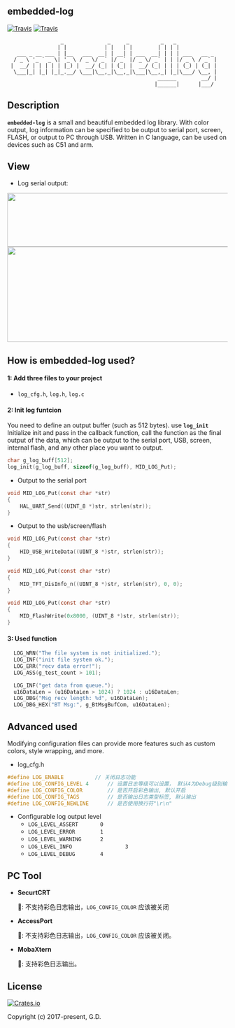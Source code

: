 ## embedded-log
[![Travis](https://img.shields.io/badge/release-1.0.1-blue.svg?style=plastic)](https://github.com/to9/embedded-log/releases)
[![Travis](https://img.shields.io/badge/build-passing-brightgreen.svg?style=plastic)](https://github.com/to9/embedded-log/releases)

```
                 _              _     _          _   _             
                | |            | |   | |        | | | |            
   ___ _ __ ___ | |__   ___  __| | __| | ___  __| | | | ___   __ _ 
  / _ \ '_ ` _ \| '_ \ / _ \/ _` |/ _` |/ _ \/ _` | | |/ _ \ / _` |
 |  __/ | | | | | |_) |  __/ (_| | (_| |  __/ (_| | | | (_) | (_| |
  \___|_| |_| |_|_.__/ \___|\__,_|\__,_|\___|\__,_| |_|\___/ \__, |
                                                ______        __/ |
                                               |______|      |___/ 
```
## Description

**`embedded-log`**  is a small and beautiful embedded log library. With color output, log information can be specified to be output to serial port, screen, FLASH, or output to PC through USB. Written in C language, can be used on devices such as C51 and arm.

## View
- Log serial output:

<div align=left><img width="593" height="123" src="https://github.com/to9/embedded-log/blob/master/images/log1.png"/></div>

<div align=left><img width="592" height="218" src="https://github.com/to9/embedded-log/blob/master/images/log2.png"/></div>

## How is embedded-log used?
#### 1: Add three files to your project
- `log_cfg.h`, `log.h`, `log.c`

#### 2: Init log funtcion

You need to define an output buffer (such as 512 bytes). use **`log_init`** Initialize init and pass in the callback function, call the function as the final output of the data, which can be output to the serial port, USB, screen, internal flash, and any other place you want to output.

```c
char g_log_buff[512];
log_init(g_log_buff, sizeof(g_log_buff), MID_LOG_Put);
```

- Output to the serial port
```c
void MID_LOG_Put(const char *str)
{
	HAL_UART_Send((UINT_8 *)str, strlen(str));
}
```
- Output to the usb/screen/flash
```c
void MID_LOG_Put(const char *str)
{
	HID_USB_WriteData((UINT_8 *)str, strlen(str));
}

void MID_LOG_Put(const char *str)
{
	MID_TFT_DisInfo_n((UINT_8 *)str, strlen(str), 0, 0);
}

void MID_LOG_Put(const char *str)
{
	MID_FlashWrite(0x8000, (UINT_8 *)str, strlen(str));
}
```
#### 3: Used function
```c
  LOG_WRN("The file system is not initialized.");
  LOG_INF("init file system ok.");
  LOG_ERR("recv data error!");
  LOG_ASS(g_test_count > 101);

  LOG_INF("get data from queue.");
  u16DataLen = (u16DataLen > 1024) ? 1024 : u16DataLen;
  LOG_DBG("Msg recv length: %d", u16DataLen);
  LOG_DBG_HEX("BT Msg:", g_BtMsgBufCom, u16DataLen);
```
## Advanced used

Modifying configuration files can provide more features such as custom colors, style wrapping, and more.

- log_cfg.h
```c
#define LOG_ENABLE			// 关闭日志功能
#define LOG_CONFIG_LEVEL 4		// 设置日志等级可以设置， 默认4为Debug级别输出
#define LOG_CONFIG_COLOR		// 是否开启彩色输出, 默认开启
#define LOG_CONFIG_TAGS			// 是否输出日志类型标签, 默认输出
#define LOG_CONFIG_NEWLINE		// 是否使用换行符"\r\n"
```
* Configurable log output level
  * `LOG_LEVEL_ASSERT 		0`
  * `LOG_LEVEL_ERROR 		1`
  * `LOG_LEVEL_WARNING 		2`
  * `LOG_LEVEL_INFO                 3`
  * `LOG_LEVEL_DEBUG 		4`

## PC Tool
- **SecurtCRT**
  
  📢: 不支持彩色日志输出，`LOG_CONFIG_COLOR` 应该被关闭
- **AccessPort** 
  
  📢: 不支持彩色日志输出，`LOG_CONFIG_COLOR` 应该被关闭。
- **MobaXtern**
  
  📢: 支持彩色日志输出。
## License

[![Crates.io](https://img.shields.io/packagist/l/doctrine/orm.svg?style=plastic)](https://github.com/to9/embedded-log/blob/master/LICENSE)<br>

Copyright (c) 2017-present, G.D.
